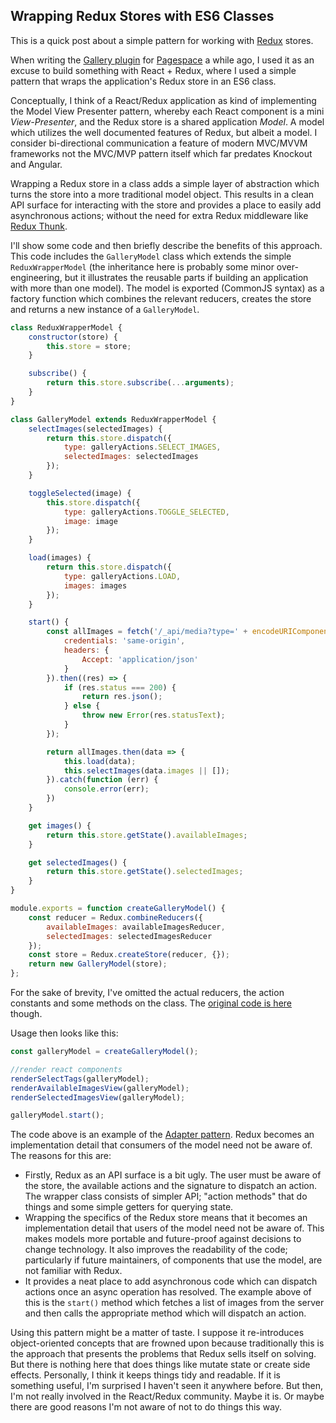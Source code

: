 ## Wrapping Redux Stores with ES6 Classes

This is a quick post about a simple pattern for working with [Redux](https://github.com/reactjs/redux) stores.

When writing the [Gallery plugin](https://github.com/pagespace/pagespace-gallery) for [Pagespace](https://github.com/pagespace/pagespace) a while ago, I used it as an excuse to build something with React + Redux, where I used a simple pattern that wraps the application's Redux store in an ES6 class.

Conceptually, I think of a React/Redux application as kind of implementing the Model View Presenter pattern, whereby each React component is a mini *View-Presenter*, and the Redux store is a shared application *Model*. A model which utilizes the well documented features of Redux, but albeit a model. I consider bi-directional communication a feature of modern MVC/MVVM frameworks not the MVC/MVP pattern itself which far predates Knockout and Angular.

Wrapping a Redux store in a class adds a simple layer of abstraction which turns the store into a more traditional model object. This results in a clean API surface for interacting with the store and provides a place to easily add asynchronous actions; without the need for extra Redux middleware like [Redux Thunk](https://github.com/gaearon/redux-thunk).

I'll show some code and then briefly describe the benefits of this approach. This code includes the `GalleryModel` class which extends  the simple `ReduxWrapperModel` (the inheritance here is probably some minor over-engineering, but it illustrates the reusable parts if building an application with more than one model). The model is exported (CommonJS syntax) as a factory function which combines the relevant reducers, creates the store and returns a new instance of a `GalleryModel`.

```javascript
class ReduxWrapperModel {
    constructor(store) {
        this.store = store;
    }

    subscribe() {
        return this.store.subscribe(...arguments);
    }
}

class GalleryModel extends ReduxWrapperModel {
    selectImages(selectedImages) {
        return this.store.dispatch({
            type: galleryActions.SELECT_IMAGES,
            selectedImages: selectedImages
        });
    }

    toggleSelected(image) {
        this.store.dispatch({
            type: galleryActions.TOGGLE_SELECTED,
            image: image
        });
    }

    load(images) {
        return this.store.dispatch({
            type: galleryActions.LOAD,
            images: images
        });
    }

    start() {
        const allImages = fetch('/_api/media?type=' + encodeURIComponent('/^image/'), {
            credentials: 'same-origin',
            headers: {
                Accept: 'application/json'
            }
        }).then((res) => {
            if (res.status === 200) {
                return res.json();
            } else {
                throw new Error(res.statusText);
            }
        });

        return allImages.then(data => {
            this.load(data);
            this.selectImages(data.images || []);
        }).catch(function (err) {
            console.error(err);
        })
    }

    get images() {
        return this.store.getState().availableImages;
    }

    get selectedImages() {
        return this.store.getState().selectedImages;
    }
}

module.exports = function createGalleryModel() {
    const reducer = Redux.combineReducers({
        availableImages: availableImagesReducer,
        selectedImages: selectedImagesReducer
    });
    const store = Redux.createStore(reducer, {});
    return new GalleryModel(store);
};
```

For the sake of brevity, I've omitted the actual reducers, the action constants and some methods on the class. The [original code is here](https://github.com/pagespace/pagespace-gallery/blob/master/static/edit/src/gallery-model.js) though.

Usage then looks like this:

```javascript
const galleryModel = createGalleryModel();

//render react components
renderSelectTags(galleryModel);
renderAvailableImagesView(galleryModel);
renderSelectedImagesView(galleryModel);

galleryModel.start();
```

The code above is an example of the [Adapter pattern](http://www.dofactory.com/javascript/adapter-design-pattern). Redux becomes an implementation detail that consumers of the model need not be aware of. The reasons for this are:

* Firstly, Redux as an API surface is a bit ugly. The user must be aware of the store, the available actions and the signature to dispatch an action. The wrapper class consists of simpler API; "action methods" that do things and some simple getters for querying state.
* Wrapping the specifics of the Redux store means that it becomes an implementation detail that users of the model need not be aware of. This makes models more portable and future-proof against decisions to change technology. It also improves the readability of the code; particularly if future maintainers, of components that use the model, are not familiar with Redux.
* It provides a neat place to add asynchronous code which can dispatch actions once an async operation has resolved. The example above of this is the `start()` method which fetches a list of images from the server and then calls the appropriate method which will dispatch an action.

Using this pattern might be a matter of taste. I suppose it re-introduces object-oriented concepts that are frowned upon because traditionally this is the approach that presents the problems that Redux sells itself on solving. But there is nothing here that does things like mutate state or create side effects. Personally, I think it keeps things tidy and readable. If it is something useful, I'm surprised I haven't seen it anywhere before. But then, I'm not really involved in the React/Redux community. Maybe it is. Or maybe there are good reasons I'm not aware of not to do things this way.